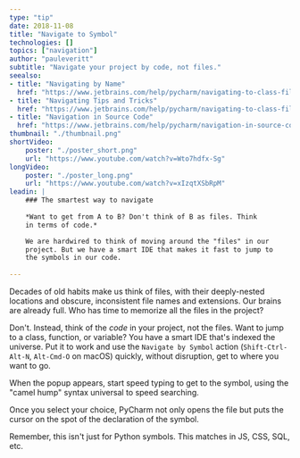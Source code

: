 ```yaml
---
type: "tip"
date: 2018-11-08
title: "Navigate to Symbol"
technologies: []
topics: ["navigation"]
author: "pauleveritt"
subtitle: "Navigate your project by code, not files."
seealso:
- title: "Navigating by Name"
  href: "https://www.jetbrains.com/help/pycharm/navigating-to-class-file-or-symbol-by-name.html#9a8d021a"  
- title: "Navigating Tips and Tricks"
  href: "https://www.jetbrains.com/help/pycharm/navigating-to-class-file-or-symbol-by-name.html#tips"  
- title: "Navigation in Source Code"
  href: "https://www.jetbrains.com/help/pycharm/navigation-in-source-code.html"  
thumbnail: "./thumbnail.png"
shortVideo:
    poster: "./poster_short.png"
    url: "https://www.youtube.com/watch?v=Wto7hdfx-Sg"
longVideo:
    poster: "./poster_long.png"
    url: "https://www.youtube.com/watch?v=xIzqtXSbRpM"
leadin: |
    ### The smartest way to navigate
    
    *Want to get from A to B? Don't think of B as files. Think 
    in terms of code.*

    We are hardwired to think of moving around the "files" in our 
    project. But we have a smart IDE that makes it fast to jump to 
    the symbols in our code.    
    
---
```


Decades of old habits make us think of files, with their deeply-nested 
locations and obscure, inconsistent file names and extensions. Our brains 
are already full. Who has time to memorize all the files in the project?

Don't. Instead, think of the *code* in your project, not the files. 
Want to jump to a class, function, or variable? You have a smart IDE 
that's indexed the universe. Put it to work and use the 
``Navigate by Symbol`` action (``Shift-Ctrl-Alt-N``, ``Alt-Cmd-O`` on 
macOS) quickly, without disruption, get to where you want to go.

When the popup appears, start speed typing to get to the symbol, using 
the "camel hump" syntax universal to speed searching.

Once you select your choice, PyCharm not only opens the file but 
puts the cursor on the spot of the declaration of the symbol.

Remember, this isn't just for Python symbols. This matches in JS, CSS, 
SQL, etc.
